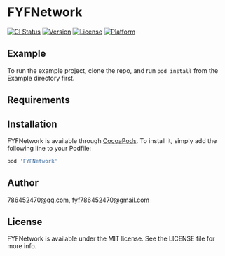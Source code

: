 # FYFNetwork

[![CI Status](https://img.shields.io/travis/786452470@qq.com/FYFNetwork.svg?style=flat)](https://travis-ci.org/786452470@qq.com/FYFNetwork)
[![Version](https://img.shields.io/cocoapods/v/FYFNetwork.svg?style=flat)](https://cocoapods.org/pods/FYFNetwork)
[![License](https://img.shields.io/cocoapods/l/FYFNetwork.svg?style=flat)](https://cocoapods.org/pods/FYFNetwork)
[![Platform](https://img.shields.io/cocoapods/p/FYFNetwork.svg?style=flat)](https://cocoapods.org/pods/FYFNetwork)

## Example

To run the example project, clone the repo, and run `pod install` from the Example directory first.

## Requirements

## Installation

FYFNetwork is available through [CocoaPods](https://cocoapods.org). To install
it, simply add the following line to your Podfile:

```ruby
pod 'FYFNetwork'
```

## Author

786452470@qq.com, fyf786452470@gmail.com

## License

FYFNetwork is available under the MIT license. See the LICENSE file for more info.
